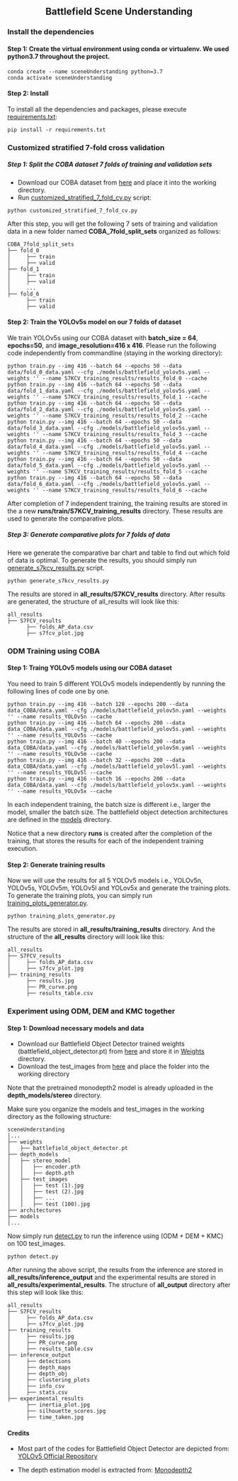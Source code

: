 ## <div align="center"> Battlefield Scene Understanding </div>

### Install the dependencies
#### Step 1: Create the virtual environment using <b>conda</b> or <b>virtualenv</b>. We used <b>python3.7</b> throughout the project.
```
conda create --name sceneUnderstanding python=3.7
conda activate sceneUnderstanding
```

#### Step 2: Install
To install all the dependencies and packages, please execute [requirements.txt](https://github.com/9characters/sceneUnderstanding/blob/main/requirements.txt):

```
pip install -r requirements.txt
```

### Customized stratified 7-fold cross validation
##### Step 1: Split the COBA dataset 7 folds of training and validation sets
- Download our COBA dataset from <a href=#>here</a> and place it into the working directory.
- Run [customized_stratified_7_fold_cv.py](https://github.com/9characters/sceneUnderstanding/blob/main/customized_stratified_7_fold_cv.py) script:
```
python customized_stratified_7_fold_cv.py
```

After this step, you will get the following 7 sets of training and validation data in a new folder named <b>COBA_7fold_split_sets</b> organized as follows:

```
COBA_7fold_split_sets
├── fold_0
│     ├── train
│     ├── valid
├── fold_1
│     ├── train
│     ├── valid
│     ...
├── fold_6
      ├── train
      ├── valid
```

#### Step 2: Train the YOLOv5s model on our 7 folds of dataset
We train YOLOv5s using our COBA dataset with <b>batch_size = 64</b>, <b>epochs=50</b>, and <b>image_resolution=416 x 416</b>. Please run the following code independently from commandline (staying in the working directory):
```
python train.py --img 416 --batch 64 --epochs 50 --data data/fold_0_data.yaml --cfg ./models/battlefield_yolov5s.yaml --weights '' --name S7KCV_training_results/results_fold_0 --cache
python train.py --img 416 --batch 64 --epochs 50 --data data/fold_1_data.yaml --cfg ./models/battlefield_yolov5s.yaml --weights '' --name S7KCV_training_results/results_fold_1 --cache
python train.py --img 416 --batch 64 --epochs 50 --data data/fold_2_data.yaml --cfg ./models/battlefield_yolov5s.yaml --weights '' --name S7KCV_training_results/results_fold_2 --cache
python train.py --img 416 --batch 64 --epochs 50 --data data/fold_3_data.yaml --cfg ./models/battlefield_yolov5s.yaml --weights '' --name S7KCV_training_results/results_fold_3 --cache
python train.py --img 416 --batch 64 --epochs 50 --data data/fold_4_data.yaml --cfg ./models/battlefield_yolov5s.yaml --weights '' --name S7KCV_training_results/results_fold_4 --cache
python train.py --img 416 --batch 64 --epochs 50 --data data/fold_5_data.yaml --cfg ./models/battlefield_yolov5s.yaml --weights '' --name S7KCV_training_results/results_fold_5 --cache
python train.py --img 416 --batch 64 --epochs 50 --data data/fold_6_data.yaml --cfg ./models/battlefield_yolov5s.yaml --weights '' --name S7KCV_training_results/results_fold_6 --cache
```

After completion of 7 independent training, the training results are stored in the a new <b>runs/train/S7KCV_training_results</b> directory. These results are used to generate the comparative plots.

##### Step 3: Generate comparative plots for 7 folds of data
Here we generate the comparative bar chart and table to find out which fold of data is optimal. To generate the results, you should simply run [generate_s7kcv_results.py](https://github.com/9characters/sceneUnderstanding/blob/main/generate_s7kcv_results.py) script.
```
python generate_s7kcv_results.py
```

The results are stored in <b>all_results/S7KCV_results</b> directory. After results are generated, the structure of all_results will look like this:

```
all_results
├── S7FCV_results
      ├── folds_AP_data.csv
      ├── s7fcv_plot.jpg
```

### ODM Training using COBA
#### Step 1: Traing YOLOv5 models using our COBA dataset
You need to train 5 different YOLOv5 models independently by running the following lines of code one by one.
```
python train.py --img 416 --batch 128 --epochs 200 --data data_COBA/data.yaml --cfg ./models/battlefield_yolov5n.yaml --weights '' --name results_YOLOv5n --cache
python train.py --img 416 --batch 64 --epochs 200 --data data_COBA/data.yaml --cfg ./models/battlefield_yolov5s.yaml --weights '' --name results_YOLOv5s --cache
python train.py --img 416 --batch 40 --epochs 200 --data data_COBA/data.yaml --cfg ./models/battlefield_yolov5m.yaml --weights '' --name results_YOLOv5m --cache
python train.py --img 416 --batch 32 --epochs 200 --data data_COBA/data.yaml --cfg ./models/battlefield_yolov5l.yaml --weights '' --name results_YOLOv5l --cache
python train.py --img 416 --batch 16 --epochs 200 --data data_COBA/data.yaml --cfg ./models/battlefield_yolov5x.yaml --weights '' --name results_YOLOv5x --cache
```

In each independent training, the batch size is different i.e., larger the model, smaller the batch size. The battlefield object detection architectures are defined in the [models](https://github.com/9characters/sceneUnderstanding/tree/main/models) directory.

Notice that a new directory <b>runs</b> is created after the completion of the training, that stores the results for each of the independent training execution.

#### Step 2: Generate training results
Now we will use the results for all 5 YOLOv5 models i.e., YOLOv5n, YOLOv5s, YOLOv5m, YOLOv5l and YOLov5x and generate the training plots. To generate the training plots, you can simply run [training_plots_generator.py]().
```
python training_plots_generator.py
```
The results are stored in <b>all_results/training_results</b> directory. And the structure of the <b>all_results</b> directory will look like this:

```
all_results
├── S7FCV_results
│     ├── folds_AP_data.csv
│     ├── s7fcv_plot.jpg
├── training_results
      ├── results.jpg
      ├── PR_curve.png
      ├── results_table.csv
```


### Experiment using ODM, DEM and KMC together
#### Step 1: Download necessary models and data

- Download our Battlefield Object Detector trained weights (battlefield_object_detector.pt) from <a href=#>here</a> and store it in [Weights](https://github.com/9characters/research3/tree/main/weights) directory.
- Download the test_images from <a href=#>here</a> and place the folder into the working directory

Note that the pretrained monodepth2 model is already uploaded in the <b>depth_models/stereo</b> directory.

Make sure you organize the models and test_images in the working directory as the following structure:
```
sceneUnderstanding
│...
├── weights
│   ├── battlefield_object_detector.pt
├── depth_models
│   ├── stereo_model
│   │   ├── encoder.pth
│   │   ├── depth.pth
│   ├── test_images
│   │   ├── test (1).jpg
│   │   ├── test (2).jpg
│   │   ├── ...
│   │   ├── test (100).jpg
├── architectures   
├── models  
│...
```
Now simply run [detect.py](https://github.com/9characters/sceneUnderstanding/blob/main/detect.py) to run the inference using (ODM + DEM + KMC) on 100 test_images.
```
python detect.py
```

After running the above script, the results from the inference are stored in <b>all_results/inference_output</b> and the experimental results are stored in <b>all_results/experimental_results</b>. The structure of <b>all_output</b> directory after this step will look like this:

```
all_results
├── S7FCV_results
│     ├── folds_AP_data.csv
│     ├── s7fcv_plot.jpg
├── training_results
│     ├── results.jpg
│     ├── PR_curve.png
│     ├── results_table.csv
├── inference_output
│     ├── detections
│     ├── depth_maps
│     ├── depth_obj
│     ├── clustering_plots
│     ├── info_csv
│     ├── stats.csv
├── experimental_results
      ├── inertia_plot.jpg
      ├── silhouette_scores.jpg
      ├── time_taken.jpg
```
#### <div align="left"> Credits </div>
- Most part of the codes for Battlefield Object Detector are depicted from:
[YOLOv5 Official Repository](https://github.com/ultralytics/yolov5)

- The depth estimation model is extracted from: [Monodepth2](https://github.com/nianticlabs/monodepth2)

